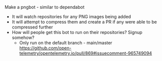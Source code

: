 Make a pngbot - similar to dependabot
- It will watch repositories for any PNG images being added
- It will attempt to compress them and create a PR if any were able to be compressed further
- How will people get this bot to run on their repositories? Signup somehow?
  - Only run on the default branch - main/master
https://github.com/open-telemetry/opentelemetry.io/pull/869#issuecomment-965749094
